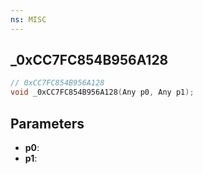 ```yaml
---
ns: MISC
---
```

## _0xCC7FC854B956A128

```c
// 0xCC7FC854B956A128
void _0xCC7FC854B956A128(Any p0, Any p1);
```

## Parameters
* **p0**:
* **p1**:
